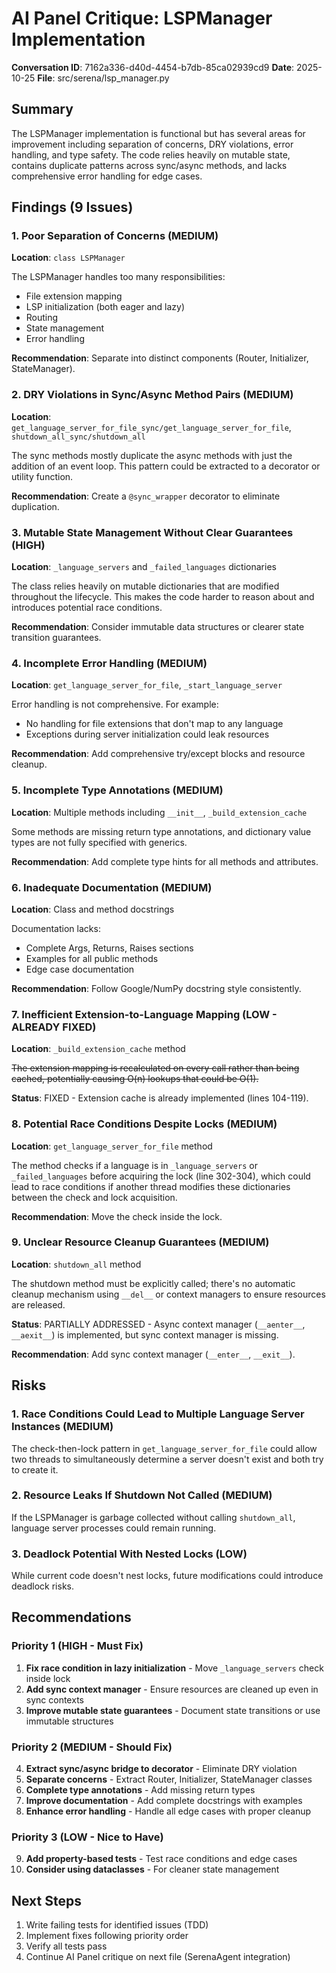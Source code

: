 # AI Panel Critique: LSPManager Implementation

**Conversation ID**: 7162a336-d40d-4454-b7db-85ca02939cd9
**Date**: 2025-10-25
**File**: src/serena/lsp_manager.py

## Summary

The LSPManager implementation is functional but has several areas for improvement including separation of concerns, DRY violations, error handling, and type safety. The code relies heavily on mutable state, contains duplicate patterns across sync/async methods, and lacks comprehensive error handling for edge cases.

## Findings (9 Issues)

### 1. Poor Separation of Concerns (MEDIUM)
**Location**: `class LSPManager`

The LSPManager handles too many responsibilities:
- File extension mapping
- LSP initialization (both eager and lazy)
- Routing
- State management
- Error handling

**Recommendation**: Separate into distinct components (Router, Initializer, StateManager).

### 2. DRY Violations in Sync/Async Method Pairs (MEDIUM)
**Location**: `get_language_server_for_file_sync/get_language_server_for_file`, `shutdown_all_sync/shutdown_all`

The sync methods mostly duplicate the async methods with just the addition of an event loop. This pattern could be extracted to a decorator or utility function.

**Recommendation**: Create a `@sync_wrapper` decorator to eliminate duplication.

### 3. Mutable State Management Without Clear Guarantees (HIGH)
**Location**: `_language_servers` and `_failed_languages` dictionaries

The class relies heavily on mutable dictionaries that are modified throughout the lifecycle. This makes the code harder to reason about and introduces potential race conditions.

**Recommendation**: Consider immutable data structures or clearer state transition guarantees.

### 4. Incomplete Error Handling (MEDIUM)
**Location**: `get_language_server_for_file`, `_start_language_server`

Error handling is not comprehensive. For example:
- No handling for file extensions that don't map to any language
- Exceptions during server initialization could leak resources

**Recommendation**: Add comprehensive try/except blocks and resource cleanup.

### 5. Incomplete Type Annotations (MEDIUM)
**Location**: Multiple methods including `__init__`, `_build_extension_cache`

Some methods are missing return type annotations, and dictionary value types are not fully specified with generics.

**Recommendation**: Add complete type hints for all methods and attributes.

### 6. Inadequate Documentation (MEDIUM)
**Location**: Class and method docstrings

Documentation lacks:
- Complete Args, Returns, Raises sections
- Examples for all public methods
- Edge case documentation

**Recommendation**: Follow Google/NumPy docstring style consistently.

### 7. Inefficient Extension-to-Language Mapping (LOW - ALREADY FIXED)
**Location**: `_build_extension_cache` method

~~The extension mapping is recalculated on every call rather than being cached, potentially causing O(n) lookups that could be O(1).~~

**Status**: FIXED - Extension cache is already implemented (lines 104-119).

### 8. Potential Race Conditions Despite Locks (MEDIUM)
**Location**: `get_language_server_for_file` method

The method checks if a language is in `_language_servers` or `_failed_languages` before acquiring the lock (line 302-304), which could lead to race conditions if another thread modifies these dictionaries between the check and lock acquisition.

**Recommendation**: Move the check inside the lock.

### 9. Unclear Resource Cleanup Guarantees (MEDIUM)
**Location**: `shutdown_all` method

The shutdown method must be explicitly called; there's no automatic cleanup mechanism using `__del__` or context managers to ensure resources are released.

**Status**: PARTIALLY ADDRESSED - Async context manager (`__aenter__`, `__aexit__`) is implemented, but sync context manager is missing.

**Recommendation**: Add sync context manager (`__enter__`, `__exit__`).

## Risks

### 1. Race Conditions Could Lead to Multiple Language Server Instances (MEDIUM)
The check-then-lock pattern in `get_language_server_for_file` could allow two threads to simultaneously determine a server doesn't exist and both try to create it.

### 2. Resource Leaks If Shutdown Not Called (MEDIUM)
If the LSPManager is garbage collected without calling `shutdown_all`, language server processes could remain running.

### 3. Deadlock Potential With Nested Locks (LOW)
While current code doesn't nest locks, future modifications could introduce deadlock risks.

## Recommendations

### Priority 1 (HIGH - Must Fix)
1. **Fix race condition in lazy initialization** - Move `_language_servers` check inside lock
2. **Add sync context manager** - Ensure resources are cleaned up even in sync contexts
3. **Improve mutable state guarantees** - Document state transitions or use immutable structures

### Priority 2 (MEDIUM - Should Fix)
4. **Extract sync/async bridge to decorator** - Eliminate DRY violation
5. **Separate concerns** - Extract Router, Initializer, StateManager classes
6. **Complete type annotations** - Add missing return types
7. **Improve documentation** - Add complete docstrings with examples
8. **Enhance error handling** - Handle all edge cases with proper cleanup

### Priority 3 (LOW - Nice to Have)
9. **Add property-based tests** - Test race conditions and edge cases
10. **Consider using dataclasses** - For cleaner state management

## Next Steps

1. Write failing tests for identified issues (TDD)
2. Implement fixes following priority order
3. Verify all tests pass
4. Continue AI Panel critique on next file (SerenaAgent integration)
